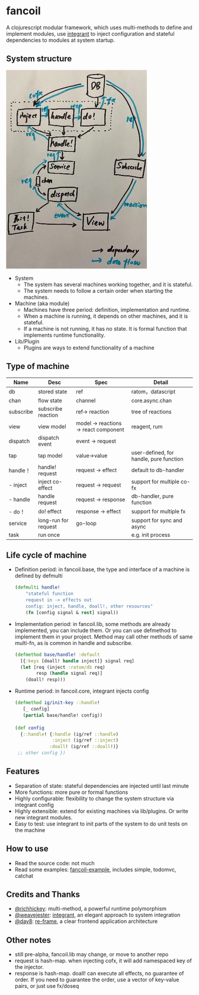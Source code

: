 # fancoil

A clojurescript modular framework, which uses multi-methods to define and implement modules, use [integrant] to inject configuration and stateful dependencies to modules at system startup.

[integrant]:https://github.com/weavejester/integrant

## System structure

![system-chart](https://github.com/itarck/fancoil/blob/main/system-structure.jpg)

* System
    - The system has several machines working together, and it is stateful.
    - The system needs to follow a certain order when starting the machines.
* Machine (aka module)
    - Machines have three period: definition, implementation and runtime.
    - When a machine is running, it depends on other machines, and it is stateful.
    - If a machine is not running, it has no state. It is formal function that implements runtime functionality.
* Lib/Plugin
    - Plugins are ways to extend functionality of a machine

## Type of machine

| Name | Desc | Spec | Detail |
|---|---|---|---|
| db | stored state | ref | ratom，datascript |
| chan | flow state | channel | core.async.chan |
| subscribe | subscribe reaction | ref-> reaction | tree of reactions |
| view | view model | model -> reactions -> react component | reagent, rum |
| dispatch | dispatch event | event -> request | |
| tap | tap model | value->value | user-defined, for handle, pure function |
| handle！ | handle! request | request -> effect | default to db-handler |
| - inject | inject co-effect | request -> request | support for multiple co-fx |
| - handle | handle request | request -> response | db-handler, pure function |
| - do！ | do! effect | response -> effect | support for multiple fx |
| service | long-run for request | go-loop | support for sync and async |
| task | run once | | e.g. init process | |

## Life cycle of machine

* Definition period: in fancoil.base, the type and interface of a machine is defined by defmulti
    ``` clojure
    (defmulti handle!
        "stateful function
        request in -> effects out
        config: inject, handle, doall!, other resources"
        (fn [config signal & rest] signal))
    ```
* Implementation period: in fancoil.lib, some methods are already implemented, you can include them. Or you can use defmethod to implement them in your project. Method may call other methods of same multi-fn, as is common in handle and subscribe.
  ``` clojure
  (defmethod base/handle! :default
    [{:keys [doall! handle inject]} signal req]
    (let [req (inject :ratom/db req)
          resp (handle signal req)]
      (doall! resp)))
  ```
* Runtime period: in fancoil.core, integrant injects config

  ``` clojure
  (defmethod ig/init-key ::handle!
     [_ config]
     (partial base/handle! config))        
  
  (def config 
    {::handle! {:handle (ig/ref ::handle)
                :inject (ig/ref ::inject)
               :doall! (ig/ref ::doall!)}
   ;; other config })
  ```

## Features
- Separation of state: stateful dependencies are injected until last minute
- More functions: more pure or formal functions
- Highly configurable:  flexibility to change the system structure via integrant config
- Highly extensible: extend for existing machines via lib/plugins. Or write new integrant modules.
- Easy to test: use integrant to init parts of the system to do unit tests on the machine

## How to use
- Read the source code: not much
- Read some examples: [fancoil-example], includes simple, todomvc, catchat

[fancoil-example]:https://github.com/itarck/fancoil-example

## Credits and Thanks
- [@richhickey]:  multi-method, a powerful runtime polymorphism
- [@weavejester]: [integrant], an elegant approach to system integration
- [@day8]: [re-frame], a clear frontend application architecture

[@richhickey]:https://github.com/richhickey
[@weavejester]:https://github.com/weavejester
[@day8]:https://github.com/day8
[re-frame]:https://github.com/day8/re-frame

## Other notes
- still pre-alpha, fancoil.lib may change, or move to another repo
- request is hash-map. when injecting cofx, it will add namespaced key of the injector.
- response is hash-map. doall! can execute all effects, no guarantee of order. If you need to guarantee the order, use a vector of key-value pairs, or just use fx/doseq